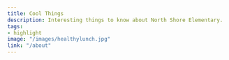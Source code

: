 ```yaml
---
title: Cool Things
description: Interesting things to know about North Shore Elementary.
tags:
- highlight
image: "/images/healthylunch.jpg"
link: "/about"
---
```

